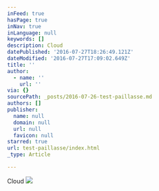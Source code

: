 ```yaml
---
inFeed: true
hasPage: true
inNav: true
inLanguage: null
keywords: []
description: Cloud
datePublished: '2016-07-27T18:26:49.121Z'
dateModified: '2016-07-27T17:09:02.649Z'
title: ''
author:
  - name: ''
    url: ''
via: {}
sourcePath: _posts/2016-07-26-test-paillasse.md
authors: []
publisher:
  name: null
  domain: null
  url: null
  favicon: null
starred: true
url: test-paillasse/index.html
_type: Article

---
```

Cloud
![](https://s3-us-west-2.amazonaws.com/the-grid-img/p/cb727c1a278b342319a8c0a4f1c94e2642501609.jpg)